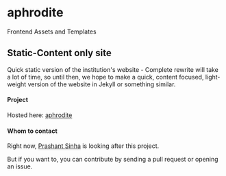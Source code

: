# aphrodite

Frontend Assets and Templates

## Static-Content only site

Quick static version of the institution's website - Complete rewrite will take a lot of time, so until then, we hope to make a quick, content focused, light-weight version of the website in Jekyll or something similar.

#### Project

Hosted here: [aphrodite](https://github.com/ClusterInnovationCentre/aphrodite)


#### Whom to contact

Right now, [Prashant Sinha](mailto:prashantsinha@outlook.com) is looking after this project.

But if you want to, you can contribute by sending a pull request or opening an issue.
